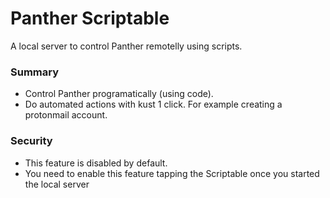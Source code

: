 # Panther Scriptable

A local server to control Panther remotelly using scripts.

### Summary
- Control Panther programatically (using code).
- Do automated actions with kust 1 click. For example creating a protonmail account.

### Security
- This feature is disabled by default. 
- You need to enable this feature tapping the Scriptable once you started the local server

